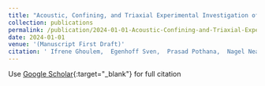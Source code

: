 ```yaml
---
title: "Acoustic, Confining, and Triaxial Experimental Investigation of Polylactic Acid Additive Manufacturing Material "
collection: publications
permalink: /publication/2024-01-01-Acoustic-Confining-and-Triaxial-Experimental-Investigation-of-Polylactic-Acid-Additive-Manufacturing-Material-
date: 2024-01-01
venue: '(Manuscript First Draft)'
citation: ' Ifrene Ghoulem,  Egenhoff Sven,  Prasad Pothana,  Nagel Neal,  Singh Kuldeep, &quot;Acoustic, Confining, and Triaxial Experimental Investigation of Polylactic Acid Additive Manufacturing Material .&quot; (Manuscript First Draft), 2024.'
---
```

Use [Google Scholar](https://scholar.google.com/scholar?q=Acoustic,+Confining,+and+Triaxial+Experimental+Investigation+of+Polylactic+Acid+Additive+Manufacturing+Material+){:target="_blank"} for full citation